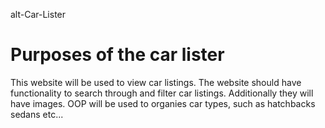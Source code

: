 alt-Car-Lister
# Purposes of the car lister
This website will be used to view car listings. The website should have functionality to search through and filter car listings. Additionally they will have images. OOP will be used to organies car types, such as hatchbacks sedans etc...